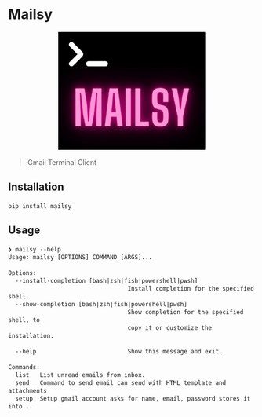 # Mailsy
<p align="center">
  <img src="mailsy.jpg" alt="Mailsy" width="300"/>
</p>


> Gmail Terminal Client
## Installation

```
pip install mailsy
```

## Usage

```
❯ mailsy --help
Usage: mailsy [OPTIONS] COMMAND [ARGS]...

Options:
  --install-completion [bash|zsh|fish|powershell|pwsh]
                                  Install completion for the specified shell.
  --show-completion [bash|zsh|fish|powershell|pwsh]
                                  Show completion for the specified shell, to
                                  copy it or customize the installation.

  --help                          Show this message and exit.

Commands:
  list   List unread emails from inbox.
  send   Command to send email can send with HTML template and attachments
  setup  Setup gmail account asks for name, email, password stores it into...

```